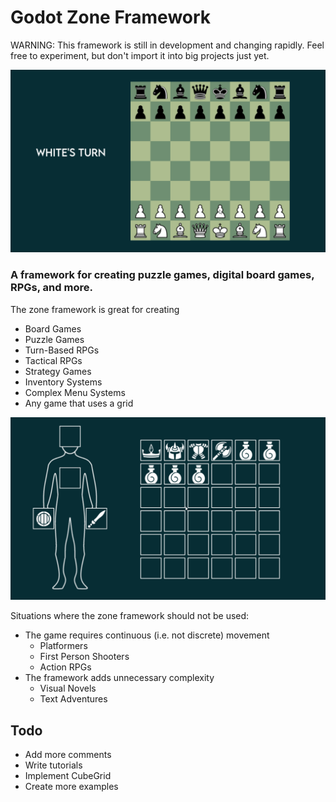 # Godot Zone Framework

WARNING: This framework is still in development and changing rapidly. Feel free to experiment, but don't import it into big projects just yet.

![Chess](/Examples/Chess/Screenshots/opening.gif)

### A framework for creating puzzle games, digital board games, RPGs, and more.

The zone framework is great for creating
* Board Games
* Puzzle Games
* Turn-Based RPGs
* Tactical RPGs
* Strategy Games
* Inventory Systems
* Complex Menu Systems
* Any game that uses a grid

![RPG Inventory](/Examples/RPG%20Inventory/Screenshots/example.gif)

Situations where the zone framework should not be used:
* The game requires continuous (i.e. not discrete) movement
   * Platformers
   * First Person Shooters
   * Action RPGs
* The framework adds unnecessary complexity
   * Visual Novels
   * Text Adventures

## Todo
* Add more comments
* Write tutorials
* Implement CubeGrid
* Create more examples
